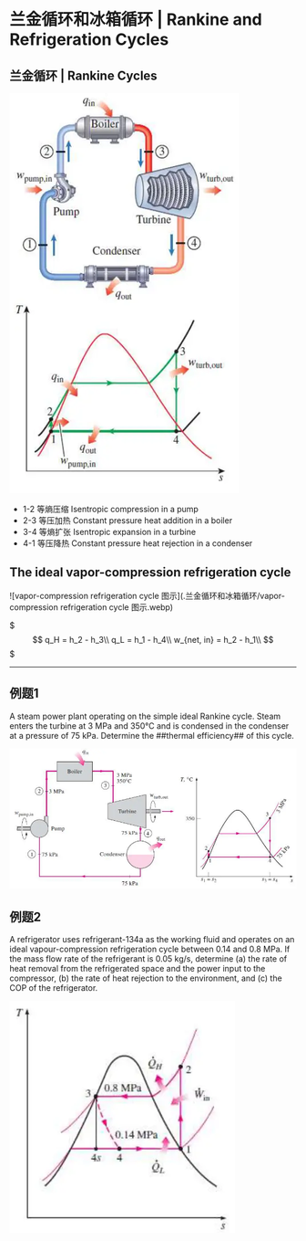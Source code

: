 # 兰金循环和冰箱循环 | Rankine and Refrigeration Cycles

## 兰金循环 | Rankine Cycles

![兰金循环图例](.兰金循环和冰箱循环/兰金循环图例.webp)

- 1-2 等熵压缩 Isentropic compression in a pump
- 2-3 等压加热 Constant pressure heat addition in a boiler
- 3-4 等熵扩张 Isentropic expansion in a turbine
- 4-1 等压降热 Constant pressure heat rejection in a condenser

## The ideal vapor-compression refrigeration cycle

![vapor-compression refrigeration cycle 图示](.兰金循环和冰箱循环/vapor-compression refrigeration cycle 图示.webp)

$$$
q_H = h_2 - h_3\\
q_L = h_1 - h_4\\
w_{net, in} = h_2 - h_1\\
$$$

- - -

## 例题1

A steam power plant operating on the simple ideal Rankine cycle. Steam enters the turbine at 3 MPa and 350°C and is condensed in the condenser at a pressure of 75 kPa.
Determine the ##thermal efficiency## of this cycle.

![兰金循环例题1图示](.兰金循环和冰箱循环/兰金循环例题1图示.webp)

## 例题2

A refrigerator uses refrigerant-134a as the working fluid and operates on an ideal vapour-compression refrigeration cycle between 0.14 and 0.8 MPa. If the mass flow rate of the refrigerant is 0.05 kg/s,
determine
(a) the rate of heat removal from the refrigerated space and the power input to the compressor,
(b) the rate of heat rejection to the environment, and (c) the COP of the refrigerator.

![例题2图示](.兰金循环和冰箱循环/例题2图示.webp)
